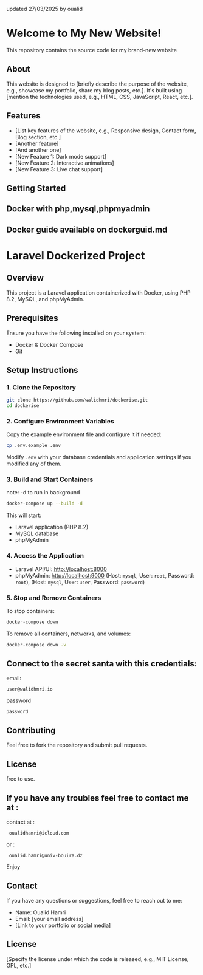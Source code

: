 updated 27/03/2025 by oualid
# Welcome to My New Website!

This repository contains the source code for my brand-new website

## About

This website is designed to [briefly describe the purpose of the website, e.g., showcase my portfolio, share my blog posts, etc.]. It's built using [mention the technologies used, e.g., HTML, CSS, JavaScript, React, etc.].

## Features

*   [List key features of the website, e.g., Responsive design, Contact form, Blog section, etc.]
*   [Another feature]
*   [And another one]
*   [New Feature 1: Dark mode support]
*   [New Feature 2: Interactive animations]
*   [New Feature 3: Live chat support]

## Getting Started

## Docker with php,mysql,phpmyadmin
## Docker guide available on dockerguid.md
# Laravel Dockerized Project

## Overview

This project is a Laravel application containerized with Docker, using PHP 8.2, MySQL, and phpMyAdmin.

## Prerequisites

Ensure you have the following installed on your system:

- Docker & Docker Compose
- Git

## Setup Instructions

### 1. Clone the Repository

```sh
git clone https://github.com/walidhmri/dockerise.git
cd dockerise
```

### 2. Configure Environment Variables

Copy the example environment file and configure it if needed:

```sh
cp .env.example .env
```

Modify `.env` with your database credentials and application settings if you modified any of them.

### 3. Build and Start Containers
note: -d to run in background
```sh
docker-compose up --build -d 
```

This will start:

- Laravel application (PHP 8.2)
- MySQL database
- phpMyAdmin



### 4. Access the Application

- Laravel API/UI: [http://localhost:8000](http://localhost:8000)
- phpMyAdmin: [http://localhost:9000](http://localhost:9000) (Host: `mysql`, User: `root`, Password: `root`), (Host: `mysql`, User: `user`, Password: `password`)

### 5. Stop and Remove Containers

To stop containers:

```sh
docker-compose down
```

To remove all containers, networks, and volumes:

```sh
docker-compose down -v
```
## Connect to the secret santa with this credentials:

email: 
```
user@walidhmri.io
```
password
```
password
```

## Contributing

Feel free to fork the repository and submit pull requests.

## License

free to use.


## If you have any troubles feel free to contact me at : 

contact at :
```
 oualidhamri@icloud.com
```
or :
```
 oualid.hamri@univ-bouira.dz
 ```
 Enjoy

## Contact

If you have any questions or suggestions, feel free to reach out to me:

*   Name: Oualid Hamri
*   Email: [your email address]
*   [Link to your portfolio or social media]

## License

[Specify the license under which the code is released, e.g., MIT License, GPL, etc.]
